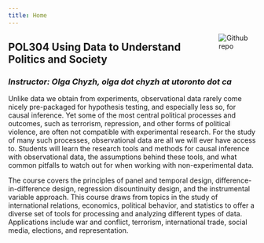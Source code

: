 ```yaml
---
title: Home
---
```


<img src="https://simpleicons.org/icons/github.svg" style="max-width:15%;min-width:40px;float:right;" alt="Github repo" />

<h2> POL304 Using Data to Understand Politics and Society</h2>

### _Instructor: Olga Chyzh, olga dot chyzh at utoronto dot ca_

Unlike data we obtain from experiments, observational data rarely come nicely pre-packaged for hypothesis testing, and especially less so, for causal inference. Yet some of the most central political processes and outcomes, such as terrorism, repression, and other forms of political violence, are often not compatible with experimental research. For the study of many such processes, observational data are all we will ever have access to. Students will learn the research tools and methods for causal inference with observational data, the assumptions behind these tools, and what common  pitfalls to watch out for when working with non-experimental data.

The course covers the principles of panel and temporal design, difference-in-difference design, regression disountinuity design, and the instrumental variable approach. This course draws from topics in the study of international relations, economics, political behavior, and statistics to offer a diverse set of tools for processing and analyzing different types of data. Applications include war and conflict, terrorism, international trade, social media, elections, and representation.
